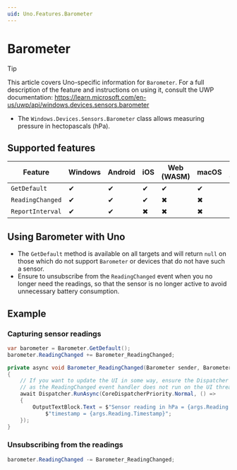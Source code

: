 ```yaml
---
uid: Uno.Features.Barometer
---
```


# Barometer

> [!TIP]
> This article covers Uno-specific information for `Barometer`. For a full description of the feature and instructions on using it, consult the UWP documentation: https://learn.microsoft.com/en-us/uwp/api/windows.devices.sensors.barometer

* The `Windows.Devices.Sensors.Barometer` class allows measuring pressure in hectopascals (hPa).

## Supported features

| Feature          | Windows | Android | iOS | Web (WASM) | macOS | Linux (Skia) | Win 7 (Skia) |
|------------------|---------|---------|-----|------------|-------|--------------|--------------|
| `GetDefault`     | ✔       | ✔       | ✔   | ✔          | ✔     | ✔            | ✔            |
| `ReadingChanged` | ✔       | ✔       | ✔   | ✖          | ✖     | ✖            | ✖            |
| `ReportInterval` | ✔       | ✔       | ✖   | ✖          | ✖     | ✖            | ✖            |

## Using Barometer with Uno

* The `GetDefault` method is available on all targets and will return `null` on those which do not support `Barometer` or devices that do not have such a sensor.
* Ensure to unsubscribe from the `ReadingChanged` event when you no longer need the readings, so that the sensor is no longer active to avoid unnecessary battery consumption.

## Example

### Capturing sensor readings

```csharp
var barometer = Barometer.GetDefault();
barometer.ReadingChanged += Barometer_ReadingChanged;

private async void Barometer_ReadingChanged(Barometer sender, BarometerReadingChangedEventArgs args)
{
    // If you want to update the UI in some way, ensure the Dispatcher is used,
    // as the ReadingChanged event handler does not run on the UI thread.
    await Dispatcher.RunAsync(CoreDispatcherPriority.Normal, () =>
    {
        OutputTextBlock.Text = $"Sensor reading in hPa = {args.Reading.StationPressureInHectopascals}, " +
            $"timestamp = {args.Reading.Timestamp}";
    });
}
```

### Unsubscribing from the readings

```csharp
barometer.ReadingChanged -= Barometer_ReadingChanged;
```
